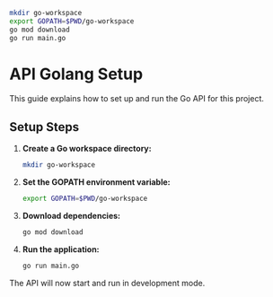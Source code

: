 ```bash
mkdir go-workspace
export GOPATH=$PWD/go-workspace
go mod download
go run main.go
```

# API Golang Setup
This guide explains how to set up and run the Go API for this project.

## Setup Steps

1. **Create a Go workspace directory:**
   ```bash
   mkdir go-workspace
   ```

2. **Set the GOPATH environment variable:**
   ```bash
   export GOPATH=$PWD/go-workspace
   ```

3. **Download dependencies:**
   ```bash
   go mod download
   ```

4. **Run the application:**
   ```bash
   go run main.go
   ```

The API will now start and run in development mode.